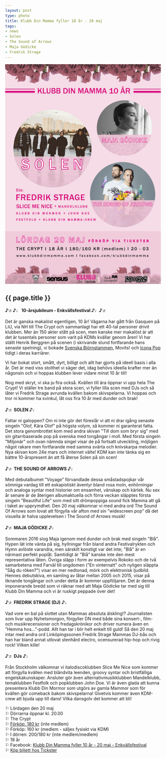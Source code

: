 ```yaml
---
layout: post
type: photo
title: Klubb Din Mamma fyller 10 år - 20 maj
tags:
- news
- Solen
- The Sound of Arrows
- Maja Gödicke
- Fredrik Strage
---
```


<img class="news-photo" src="/assets/img/news/affisch_20_maj.png" alt="{{ page.title }}" />

## {{ page.title }}

#### ♪♬♪♩ 10-årsjubileum - Enkvällsfestival ♪♩♪♬

Det är ganska makalöst egentligen, 10 år! Vägarna har gått från Gasquen på LiU, via NH till The Crypt och sammanlagt har ett 40-tal personer drivit klubben. Mer än 150 akter stått på scen, men kanske mer makalöst är att det är tusentals personer som varit på KDMs kvällar genom åren! Vi har ställt Henrik Berggren på scenen (i skrivande stund fortfarande hans senaste spelning), vi bokade [Svenska Björnstammen](/2009/11/12/den-svenska-björnstammen/), Movits! och [Icona Pop](/2011/10/10/icona-pop-nivadj-efter-en/) tidigt i deras karriärer.

Vi har bokat stort, smått, dyrt, billigt och allt har gjorts på ideell basis i alla år. Det är med viss stolthet vi säger det, idag behövs ideella krafter mer än någonsin och vi hoppas klubben lever vidare minst 10 år till!

Nog med skryt, vi ska ju fira också. Kvällen till ära öppnar vi upp hela The Crypt! Vi ställer tre band på stora scen, vi fyller lilla scen med DJs och så låter vi Fredrik Strage avrunda kvällen bakom skivspelarna. Vi hoppas och tror ni kommer ha svinkul, låt oss fira 10 år med dunder och brak!

#### ♪♬ SOLEN ♪♩

Fattar ni galoppen? Om ni inte gör det föreslår vi att ni drar igång senaste singeln "Olof, Kära Olof" på högsta volym, så kommer ni garanterat fatta. Det stora genombrottet kom med andra skivan "Till dom som bryr sig" med sin gitarrbaserade pop på svenska med tongångar i moll. Med första singeln "Miljonär" och ovan nämnda singel visar de på fortsatt utveckling, möjligen något rakare men fortfarande med samma svärta och knivskarpa melodier. Nya skivan kom 24e mars och internet välte! KDM kan inte tänka sig en bättre 10-årspresent än att få återse Solen på sin scen!

#### ♪♬ THE SOUND OF ARROWS ♪♩

Med debutalbumet ”Voyage” förvandlade dessa småstadspojkar vår sömniga vardag till ett eskapistiskt äventyr bland rosa moln, enhörningar och analoga syntar med historier om ensamhet, vänskap och kärlek. Nu sex år senare är de återigen albumaktuella och förra veckan släpptes första singeln ”Beautiful Life” som med sitt drömpoppiga sound fick Mamma att gå i taket av upprymdhet. Den 20 maj välkomnar vi med andra ord The Sound Of Arrows som lovat att förgylla vår afton med sin ”widescreen pop” då det visuella är halva upplevelsen i The Sound of Arrows musik!

#### ♪♬ MAJA GÖDICKE ♪♩

Sommaren 2016 slog Maja igenom med dunder och brak med singeln "Blå". Hypen lät inte vänta på sig, hyllningar från bland andra Festivalrykten och Hymn avlöste varandra, men särskilt konstigt var det inte; "Blå" är en närmast perfekt poplåt. Samtidigt är "Blå" kanske inte den mest representativa låten. Övriga släpp i form av exempelvis Rokoko och de två samarbetena med Farväl till ungdomen ("En vinternatt" och nyligen släppta "Såg du röken?") visar en mer nedtonad, mörk och elektronisk ljudbild. Hennes debutskiva, en samling av låtar mellan 2005 och 2015, visar på liknande tongångar och under detta år kommer uppföljaren. Det är denna imponerande bredd som vi räknar med att Maja Gödicke tar med sig till Klubb Din Mamma och vi är ruskigt peppade över det!

#### ♪♬ FREDRIK STRAGE (DJ) ♪♩

Vad vore en bal på slottet utan Mammas absoluta älskling!? Journalisten som livar upp Nyhetsmorgon, förgyller DN med både sina konsert-, film- och musikrecensioner och fredagskrönikor och driver numera även en ”Hemma hos…”-podd. Allt han tar i blir helt enkelt till guld! Så den 20 maj intar med andra ord Linköpingssonen Fredrik Strage Mammas DJ-bås och han har bland annat utlovat stenhård electro, ocensurerad hip-hop och rivig rock! Vilken kille!

#### ♪♬ DJs ♪♩

Från Stockholm välkomnar vi italodiscoklubben Slice Me Nice som kommer att förgylla kvällen med bländvita leenden, groovy syntar och bristfälliga engelskakunskaper. Ansluter gör även alternativmusikklubben Mandelklubb, temaklubben Festfolk och popklubben John Doe. Vi är även glada att kunna presentera Klubb Din Mormor som utgörs av gamla Mammor som för kvällen gör comeback bakom skivspelarna! Givetvis kommer även KDM-crew att bjuda upp till dans! Vilka dansgolv det kommer att bli!

⚐ Lördagen den 20 maj<br />
⚐ Dörrarna öppnar kl. 20.00<br />
⚐ The Crypt<br />
⚐ [Förköp: 180 kr](http://www.tickster.com/sv/events/65kzg6efppf19k0/2017-05-20/klubb-din-mammas-10-arsjubileum) (inte medlem)<br />
⚐ Förköp: 160 kr (medlem - säljes fysiskt via KDM)<br />
⚐ I dörren: 200/180 kr (inte medlem/medlem)<br />
⚐ 18 år<br />
⚐ Facebook: [Klubb Din Mamma fyller 10 år - 20 maj - Enkvällsfestival](https://www.facebook.com/events/344064252661931/)<br />
⚐ [Köp biljett hos Tickster](http://www.tickster.com/sv/events/65kzg6efppf19k0/2017-05-20/klubb-din-mammas-10-arsjubileum)
